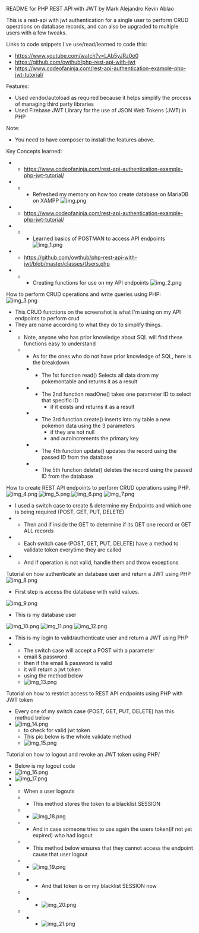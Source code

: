 README for PHP REST API with JWT by Mark Alejandro Kevin Ablao

This is a rest-api with jwt authentication for a single user
to perform CRUD operations on database records, and can also be upgraded to multiple users with a few tweaks.

Links to code snippets I've use/read/learned to code this:
- https://www.youtube.com/watch?v=LAb5yJRz0e0
- https://github.com/owthub/php-rest-api-with-jwt
- https://www.codeofaninja.com/rest-api-authentication-example-php-jwt-tutorial/

Features:
 - Used vendor/autoload as required because it helps simplify the process of 
managing third party libraries
 - Used Firebase JWT Library for the use of JSON Web Tokens (JWT) in PHP

Note:
 - You need to have composer to install the features above.

Key Concepts learned:
- - https://www.codeofaninja.com/rest-api-authentication-example-php-jwt-tutorial/
- - - Refreshed my memory on how too create database on MariaDB on XAMPP
![img.png](img.png)


- - https://www.codeofaninja.com/rest-api-authentication-example-php-jwt-tutorial/
- - - Learned basics of POSTMAN to access API endpoints
![img_1.png](img_1.png)


- - https://github.com/owthub/php-rest-api-with-jwt/blob/master/classes/Users.php
- - - Creating functions for use on my API endpoints
![img_2.png](img_2.png)


How to perform CRUD operations and write queries using PHP:
![img_3.png](img_3.png)
- This CRUD functions on the screenshot is what I'm using on my API endpoints to perform crud
- They are name according to what they do to simplify things.
- - Note, anyone who has prior knowledge about SQL will find these functions easy to understand
  - - As for the ones who do not have prior knowledge of SQL, here is the breakdown
    - - The 1st function read() Selects all data drom my pokemontable and returns it as a result
    - - The 2nd function readOne() takes one parameter ID to select that specific ID 
        - if it exists and returns it as a result
    - - The 3rd function create() inserts into my table a new pokemon data using the 3 parameters
        - if they are not null
        - and autoincrements the primary key 
    - - The 4th function update() updates the record using the passed ID from the database
    - - The 5th function delete() deletes the record using the passed ID from the database


How to create REST API endpoints to perform CRUD operations using PHP.
![img_4.png](img_4.png)
![img_5.png](img_5.png)
![img_6.png](img_6.png)
![img_7.png](img_7.png)
- I used a switch case to create & determine my Endpoints and which one is being required (POST, GET, PUT, DELETE)
- - Then and if inside the GET to determine if its GET one record or GET ALL records
- - Each switch case (POST, GET, PUT, DELETE) have a method to validate token everytime they are called
- - And if operation is not valid, handle them and throw exceptions


Tutorial on how authenticate an database user and return a JWT using PHP
![img_8.png](img_8.png)
- First step is access the database with valid values.

![img_9.png](img_9.png)
- This is my database user

![img_10.png](img_10.png)
![img_11.png](img_11.png)
![img_12.png](img_12.png)
- This is my login to valid/authenticate user and return a JWT using PHP
- - The switch case will accept a POST with a parameter 
   - email & password
   - then if the email & password is valid
   - it will return a jwt token
   - using the method below
   - ![img_13.png](img_13.png)


Tutorial on how to restrict access to REST API endpoints using PHP with JWT token
- Every one of my switch case (POST, GET, PUT, DELETE) has this method below
- ![img_14.png](img_14.png)
  - to check for valid jwt token
  - This pic below is the whole validate method
  - ![img_15.png](img_15.png)


Tutorial on how to logout and revoke an JWT token using PHP/
- Below is my logout code
- ![img_16.png](img_16.png)
- ![img_17.png](img_17.png)
- - When a user logouts
  - - This method stores the token to a blacklist SESSION
  - - ![img_18.png](img_18.png)
  - - And in case someone tries to use again the users token(if not yet expired) who had logout
  - - This method below ensures that they cannot access the endpoint cause that user logout
  - - ![img_19.png](img_19.png)
  - - - And that token is on my blacklist SESSION now
  - - - ![img_20.png](img_20.png)
  - - - ![img_21.png](img_21.png)